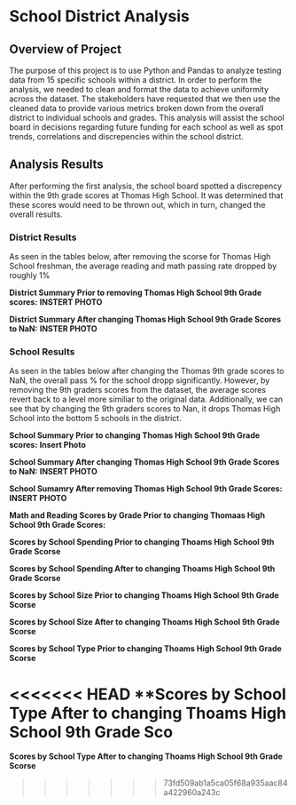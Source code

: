 # School District Analysis

## Overview of Project
The purpose of this project is to use Python and Pandas to analyze testing data from 15 specific schools within a district. In order to perform the analysis, we needed to clean and format the data to achieve uniformity across the dataset. The stakeholders have requested that we then use the cleaned data to provide various metrics broken down from the overall district to individual schools and grades. This analysis will assist the school board in decisions regarding future funding for each school as well as spot trends, correlations and discrepencies within the school district.

## Analysis Results

After performing the first analysis, the school board spotted a discrepency within the 9th grade scores at Thomas High School. It was determined that these scores would need to be thrown out, which in turn, changed the overall results.

### District Results
As seen in the tables below, after removing the scorse for Thomas High School freshman, the average reading and math passing rate dropped by roughly 1%

**District Summary Prior to removing Thomas High School 9th Grade scores:**
**INSTERT PHOTO**

**District Summary After changing Thomas High School 9th Grade Scores to NaN:**
**INSTER PHOTO**

### School Results
As seen in the tables below after changing the Thomas 9th grade scores to NaN, the overall pass % for the school dropp significantly. However, by removing the 9th graders scores from the dataset, the average scores revert back to a level more similiar to the original data. Additionally, we can see that by changing the 9th graders scores to Nan, it drops Thomas High School into the bottom 5 schools in the district.

**School Summary Prior to changing Thomas High School 9th Grade scores:**
**Insert Photo**

**School Summary After changing Thomas High School 9th Grade Scores to NaN:**
**INSERT PHOTO**

**School Sumamry After removing Thomas High School 9th Grade Scores:**
**INSERT PHOTO**

**Math and Reading Scores by Grade Prior to changing Thomaas High School 9th Grade Scores:**

**Scores by School Spending Prior to changing Thoams High School 9th Grade Scorse**

**Scores by School Spending After to changing Thoams High School 9th Grade Scorse**

**Scores by School Size Prior to changing Thoams High School 9th Grade Scorse**

**Scores by School Size After to changing Thoams High School 9th Grade Scorse**

**Scores by School Type Prior to changing Thoams High School 9th Grade Scorse**

<<<<<<< HEAD
**Scores by School Type After to changing Thoams High School 9th Grade Sco
=======
**Scores by School Type After to changing Thoams High School 9th Grade Scorse**
>>>>>>> 73fd509ab1a5ca05f68a935aac84a422960a243c
